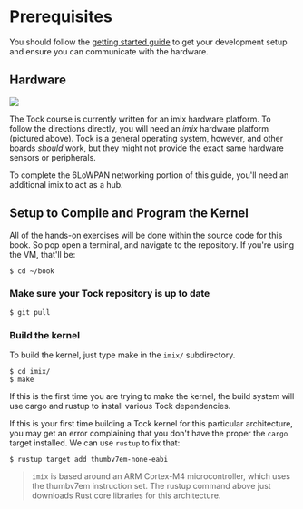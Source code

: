 # Prerequisites

You should follow the [getting started guide](../getting_started.html) to get
your development setup and ensure you can communicate with the hardware.

## Hardware

![](../imgs/imix.svg)

The Tock course is currently written for an imix hardware platform. To follow
the directions directly, you will need an _imix_ hardware platform (pictured
above). Tock is a general operating system, however, and other boards _should_
work, but they might not provide the exact same hardware sensors or peripherals.

To complete the 6LoWPAN networking portion of this guide, you'll need an
additional imix to act as a hub.

## Setup to Compile and Program the Kernel

All of the hands-on exercises will be done within the source code for this book.
So pop open a terminal, and navigate to the repository. If you're using the VM,
that'll be:

    $ cd ~/book

### Make sure your Tock repository is up to date

    $ git pull

### Build the kernel

To build the kernel, just type make in the `imix/` subdirectory.

    $ cd imix/
    $ make

If this is the first time you are trying to make the kernel, the build system
will use cargo and rustup to install various Tock dependencies.

If this is your first time building a Tock kernel for this particular
architecture, you may get an error complaining that you don't have the proper
the `cargo` target installed. We can use `rustup` to fix that:

    $ rustup target add thumbv7em-none-eabi

> `imix` is based around an ARM Cortex-M4 microcontroller, which uses the
> thumbv7em instruction set. The rustup command above just downloads Rust core
> libraries for this architecture.
